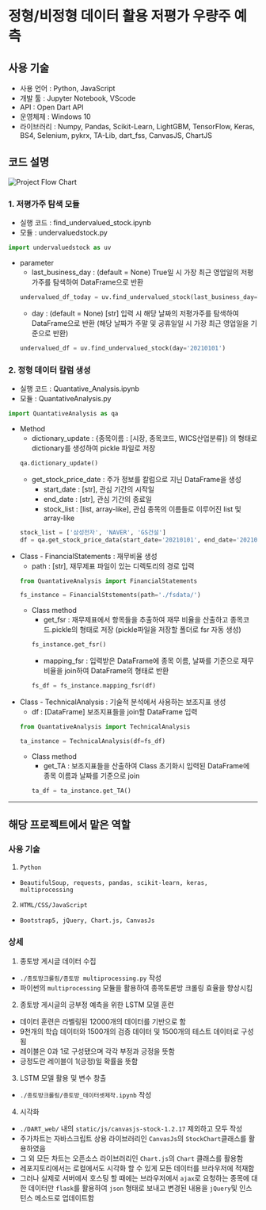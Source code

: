 # 정형/비정형 데이터 활용 저평가 우량주 예측


## 사용 기술
- 사용 언어 : Python, JavaScript
- 개발 툴 : Jupyter Notebook, VScode
- API : Open Dart API
- 운영체제 : Windows 10
- 라이브러리 : Numpy, Pandas, Scikit-Learn, LightGBM, TensorFlow, Keras, BS4, Selenium, pykrx, TA-Lib, dart_fss, CanvasJS, ChartJS


## 코드 설명
![Project Flow Chart](https://user-images.githubusercontent.com/76696543/121051682-9d4dc780-c7f4-11eb-9b7e-7fb0b236c11a.png)


### 1. 저평가주 탐색 모듈
- 실행 코드 : find_undervalued_stock.ipynb
- 모듈 : undervaluedstock.py
```python
import undervaluedstock as uv
```
- parameter
  - last_business_day : (default = None) True일 시 가장 최근 영업일의 저평가주를 탐색하여 DataFrame으로 반환
  ```python
  undervalued_df_today = uv.find_undervalued_stock(last_business_day=True)
  ```
  - day : (default = None) [str] 입력 시 해당 날짜의 저평가주를 탐색하여 DataFrame으로 반환 (해당 날짜가 주말 및 공휴일일 시 가장 최근 영업일을 기준으로 반환)
  ```python
  undervalued_df = uv.find_undervalued_stock(day='20210101')

### 2. 정형 데이터 칼럼 생성
- 실행 코드 : Quantative_Analysis.ipynb
- 모듈 : QuantativeAnalysis.py
```python
import QuantativeAnalysis as qa
```
- Method
  - dictionary_update : {종목이름 : [시장, 종목코드, WICS산업분류]} 의 형태로 dictionary를 생성하여 pickle 파일로 저장
  ```python
  qa.dictionary_update()
  ```
  - get_stock_price_date : 주가 정보를 칼럼으로 지닌 DataFrame을 생성
    - start_date : [str], 관심 기간의 시작일
    - end_date : [str], 관심 기간의 종료일
    - stock_list : [list, array-like], 관심 종목의 이름들로 이루어진 list 및 array-like 
  ```python
  stock_list = ['삼성전자', 'NAVER', 'GS건설']
  df = qa.get_stock_price_data(start_date='20210101', end_date='20210131', stock_list=stock_list)
  ```
- Class - FinancialStatements : 재무비율 생성
  - path : [str], 재무제표 파일이 있는 디렉토리의 경로 입력
  ```python
  from QuantativeAnalysis import FinancialStatements
  
  fs_instance = FinancialStstements(path='./fsdata/')
  ```
  - Class method
    - get_fsr : 재무제표에서 항목들을 추출하여 재무 비율을 산출하고 종목코드.pickle의 형태로 저장 (pickle파일을 저장할 폴더로 fsr 자동 생성)
    ```python
    fs_instance.get_fsr()
    ```
    - mapping_fsr : 입력받은 DataFrame에 종목 이름, 날짜를 기준으로 재무비율을 join하여 DataFrame의 형태로 반환
    ```python
    fs_df = fs_instance.mapping_fsr(df)
    ```
- Class - TechnicalAnalysis : 기술적 분석에서 사용하는 보조지표 생성
  - df : [DataFrame] 보조지표들을 join할 DataFrame 입력
  ```python
  from QuantativeAnalysis import TechnicalAnalysis
  
  ta_instance = TechnicalAnalysis(df=fs_df)
  ```
  - Class method
    - get_TA : 보조지표들을 산출하여 Class 초기화시 입력된 DataFrame에 종목 이름과 날짜를 기준으로 join
    ```python
    ta_df = ta_instance.get_TA()
    ```
---
## 해당 프로젝트에서 맡은 역할

### 사용 기술
1. ```Python```
  - ```BeautifulSoup, requests, pandas, scikit-learn, keras, multiprocessing```
2. ```HTML/CSS/JavaScript```
  - ```Bootstrap5, jQuery, Chart.js, CanvasJs```
### 상세
1. 종토방 게시글 데이터 수집
  - ```./종토방크롤링/종토방 multiprocessing.py``` 작성
  - 파이썬의 ```multiprocessing``` 모듈을 활용하여 종목토론방 크롤링 효율을 향상시킴
2. 종토방 게시글의 긍부정 예측을 위한 LSTM 모델 훈련
 - 데이터 훈련은 라벨링된 12000개의 데이터를 기반으로 함
 - 9천개의 학습 데이터와 1500개의 검증 데이터 및 1500개의 테스트 데이터로 구성됨
 - 레이블은 0과 1로 구성됐으며 각각 부정과 긍정을 뜻함
 - 긍정도란 레이블이 1(긍정)일 확률을 뜻함
3. LSTM 모델 활용 및 변수 창출
  - ```./종토방크롤링/종토방_데이터셋제작.ipynb``` 작성
4. 시각화
  - ```./DART_web/``` 내의 ```static/js/canvasjs-stock-1.2.17``` 제외하고 모두 작성
  - 주가차트는 자바스크립트 상용 라이브러리인 ```CanvasJs```의 ```StockChart```클래스를 활용하였음
  - 그 외 모든 차트는 오픈소스 라이브러리인 ```Chart.js```의 ```Chart``` 클래스를 활용함
  - 레포지토리에서는 로컬에서도 시각화 할 수 있게 모든 데이터를 브라우저에 적재함  
  - 그러나 실제로 서버에서 호스팅 할 때에는 브라우저에서 ```ajax```로 요청하는 종목에 대한 데이터만 ```flask```를 활용하여 ```json``` 형태로 보내고 변경된 내용을 ```jQuery```및 인스턴스 메소드로 업데이트함
